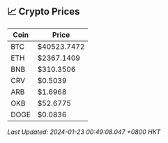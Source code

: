 ## 📈 Crypto Prices

| Coin | Price |
| ---- | ----- |
| BTC | $40523.7472 |
| ETH | $2367.1409 |
| BNB | $310.3506 |
| CRV | $0.5039 |
| ARB | $1.6968 |
| OKB | $52.6775 |
| DOGE | $0.0836 |

_Last Updated: 2024-01-23 00:49:08.047 +0800 HKT_